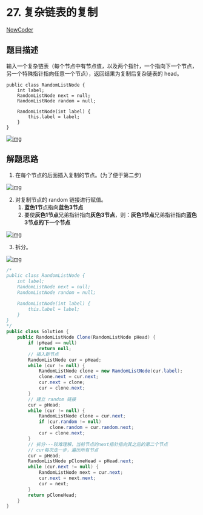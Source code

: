# 27. 复杂链表的复制

[NowCoder](https://www.nowcoder.com/practice/f836b2c43afc4b35ad6adc41ec941dba?tpId=13&tqId=11178&tPage=1&rp=1&ru=/ta/coding-interviews&qru=/ta/coding-interviews/question-ranking&from=cyc_github)

## 题目描述

输入一个复杂链表（每个节点中有节点值，以及两个指针，一个指向下一个节点，另一个特殊指针指向任意一个节点），返回结果为复制后复杂链表的 head。

```
public class RandomListNode {
    int label;
    RandomListNode next = null;
    RandomListNode random = null;

    RandomListNode(int label) {
        this.label = label;
    }
}
```

[![img](https://camo.githubusercontent.com/55fd47439da7d3f04cd8400b5391f6d2d9241126/68747470733a2f2f63732d6e6f7465732d313235363130393739362e636f732e61702d6775616e677a686f752e6d7971636c6f75642e636f6d2f36366130313935332d353330332d343362312d383634362d3063373762383235653938302e706e67)](https://camo.githubusercontent.com/55fd47439da7d3f04cd8400b5391f6d2d9241126/68747470733a2f2f63732d6e6f7465732d313235363130393739362e636f732e61702d6775616e677a686f752e6d7971636c6f75642e636f6d2f36366130313935332d353330332d343362312d383634362d3063373762383235653938302e706e67)



## 解题思路

1. 在每个节点的后面插入复制的节点。(为了便于第二步)

[![img](https://camo.githubusercontent.com/4c10528d868cd8f9ed7637ce914ed8a30e28b5e3/68747470733a2f2f63732d6e6f7465732d313235363130393739362e636f732e61702d6775616e677a686f752e6d7971636c6f75642e636f6d2f64666435643366382d363733632d343836622d386563662d6432303832313037623637622e706e67)](https://camo.githubusercontent.com/4c10528d868cd8f9ed7637ce914ed8a30e28b5e3/68747470733a2f2f63732d6e6f7465732d313235363130393739362e636f732e61702d6775616e677a686f752e6d7971636c6f75642e636f6d2f64666435643366382d363733632d343836622d386563662d6432303832313037623637622e706e67)



2. 对复制节点的 random 链接进行赋值。
   1. **蓝色1节**点指向**蓝色3节点**
   2. 要使**灰色1节点**兄弟指针指向**灰色3节点**，则：**灰色1节点**兄弟指针指向**蓝色3节点的下一个节点**

[![img](https://camo.githubusercontent.com/b8ada1e0c81faefdbd5049e480ecb291c15a4bf4/68747470733a2f2f63732d6e6f7465732d313235363130393739362e636f732e61702d6775616e677a686f752e6d7971636c6f75642e636f6d2f63616662666562382d376466652d346330612d613363392d3735306565623832343036382e706e67)](https://camo.githubusercontent.com/b8ada1e0c81faefdbd5049e480ecb291c15a4bf4/68747470733a2f2f63732d6e6f7465732d313235363130393739362e636f732e61702d6775616e677a686f752e6d7971636c6f75642e636f6d2f63616662666562382d376466652d346330612d613363392d3735306565623832343036382e706e67)



3. 拆分。

[![img](https://camo.githubusercontent.com/5b02e0b318fa116dcc8a474feecadb514c070e45/68747470733a2f2f63732d6e6f7465732d313235363130393739362e636f732e61702d6775616e677a686f752e6d7971636c6f75642e636f6d2f65313531623564662d353339302d343336352d623636652d6231333063643235336331322e706e67)](https://camo.githubusercontent.com/5b02e0b318fa116dcc8a474feecadb514c070e45/68747470733a2f2f63732d6e6f7465732d313235363130393739362e636f732e61702d6775616e677a686f752e6d7971636c6f75642e636f6d2f65313531623564662d353339302d343336352d623636652d6231333063643235336331322e706e67)



```java
/*
public class RandomListNode {
    int label;
    RandomListNode next = null;
    RandomListNode random = null;

    RandomListNode(int label) {
        this.label = label;
    }
}
*/
public class Solution {
    public RandomListNode Clone(RandomListNode pHead) {
        if (pHead == null)
            return null;
        // 插入新节点
        RandomListNode cur = pHead;
        while (cur != null) {
            RandomListNode clone = new RandomListNode(cur.label);
            clone.next = cur.next;
            cur.next = clone;
            cur = clone.next;
        }
        // 建立 random 链接
        cur = pHead;
        while (cur != null) {
            RandomListNode clone = cur.next;
            if (cur.random != null)
                clone.random = cur.random.next;
            cur = clone.next;
        }
        // 拆分---较难理解，当前节点的next指针指向其之后的第二个节点
        // cur每次走一步，遍历所有节点
        cur = pHead;
        RandomListNode pCloneHead = pHead.next;
        while (cur.next != null) {
            RandomListNode next = cur.next;
            cur.next = next.next;
            cur = next;
        }
        return pCloneHead;
    }
}
```